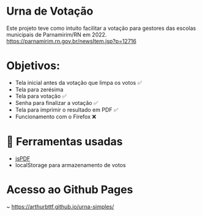 # Urna de Votação
Este projeto teve como intuito facilitar a votação para gestores das escolas municipais de Parnamirim/RN em 2022.
https://parnamirim.rn.gov.br/newsItem.jsp?p=12716

# Objetivos:
 - Tela inicial antes da votação que limpa os votos :white_check_mark:
 - Tela para zerésima 
 - Tela para votação :white_check_mark:
 - Senha para finalizar a votação :white_check_mark:
 - Tela para imprimir o resultado em PDF :white_check_mark:
 - Funcionamento com o Firefox :x:

# :toolbox: Ferramentas usadas
 - [jsPDF](https://github.com/parallax/jsPDF)
 - localStorage para armazenamento de votos
 

# Acesso ao Github Pages
~ https://arthurbttf.github.io/urna-simples/
